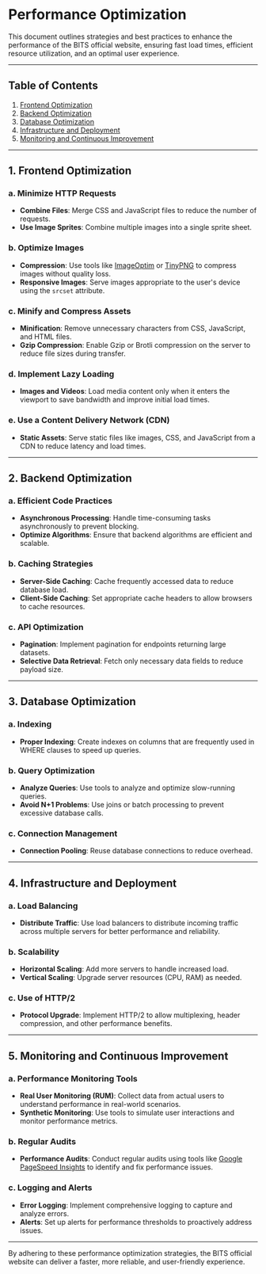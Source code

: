 # Performance Optimization

This document outlines strategies and best practices to enhance the performance of the BITS official website, ensuring fast load times, efficient resource utilization, and an optimal user experience.

---

## Table of Contents

1. [Frontend Optimization](#1-frontend-optimization)
2. [Backend Optimization](#2-backend-optimization)
3. [Database Optimization](#3-database-optimization)
4. [Infrastructure and Deployment](#4-infrastructure-and-deployment)
5. [Monitoring and Continuous Improvement](#5-monitoring-and-continuous-improvement)

---

## 1. Frontend Optimization

### a. Minimize HTTP Requests

- **Combine Files**: Merge CSS and JavaScript files to reduce the number of requests.
- **Use Image Sprites**: Combine multiple images into a single sprite sheet.

### b. Optimize Images

- **Compression**: Use tools like [ImageOptim](https://imageoptim.com/) or [TinyPNG](https://tinypng.com/) to compress images without quality loss.
- **Responsive Images**: Serve images appropriate to the user's device using the `srcset` attribute.

### c. Minify and Compress Assets

- **Minification**: Remove unnecessary characters from CSS, JavaScript, and HTML files.
- **Gzip Compression**: Enable Gzip or Brotli compression on the server to reduce file sizes during transfer.

### d. Implement Lazy Loading

- **Images and Videos**: Load media content only when it enters the viewport to save bandwidth and improve initial load times.

### e. Use a Content Delivery Network (CDN)

- **Static Assets**: Serve static files like images, CSS, and JavaScript from a CDN to reduce latency and load times.

---

## 2. Backend Optimization

### a. Efficient Code Practices

- **Asynchronous Processing**: Handle time-consuming tasks asynchronously to prevent blocking.
- **Optimize Algorithms**: Ensure that backend algorithms are efficient and scalable.

### b. Caching Strategies

- **Server-Side Caching**: Cache frequently accessed data to reduce database load.
- **Client-Side Caching**: Set appropriate cache headers to allow browsers to cache resources.

### c. API Optimization

- **Pagination**: Implement pagination for endpoints returning large datasets.
- **Selective Data Retrieval**: Fetch only necessary data fields to reduce payload size.

---

## 3. Database Optimization

### a. Indexing

- **Proper Indexing**: Create indexes on columns that are frequently used in WHERE clauses to speed up queries.

### b. Query Optimization

- **Analyze Queries**: Use tools to analyze and optimize slow-running queries.
- **Avoid N+1 Problems**: Use joins or batch processing to prevent excessive database calls.

### c. Connection Management

- **Connection Pooling**: Reuse database connections to reduce overhead.

---

## 4. Infrastructure and Deployment

### a. Load Balancing

- **Distribute Traffic**: Use load balancers to distribute incoming traffic across multiple servers for better performance and reliability.

### b. Scalability

- **Horizontal Scaling**: Add more servers to handle increased load.
- **Vertical Scaling**: Upgrade server resources (CPU, RAM) as needed.

### c. Use of HTTP/2

- **Protocol Upgrade**: Implement HTTP/2 to allow multiplexing, header compression, and other performance benefits.

---

## 5. Monitoring and Continuous Improvement

### a. Performance Monitoring Tools

- **Real User Monitoring (RUM)**: Collect data from actual users to understand performance in real-world scenarios.
- **Synthetic Monitoring**: Use tools to simulate user interactions and monitor performance metrics.

### b. Regular Audits

- **Performance Audits**: Conduct regular audits using tools like [Google PageSpeed Insights](https://pagespeed.web.dev/) to identify and fix performance issues.

### c. Logging and Alerts

- **Error Logging**: Implement comprehensive logging to capture and analyze errors.
- **Alerts**: Set up alerts for performance thresholds to proactively address issues.

---

By adhering to these performance optimization strategies, the BITS official website can deliver a faster, more reliable, and user-friendly experience.


